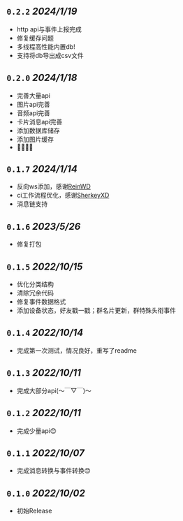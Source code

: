 ## `0.2.2`  *2024/1/19*
* http api与事件上报完成
* 修复缓存问题
* 多线程高性能内置db!
* 支持将db导出成csv文件

## `0.2.0`  *2024/1/18*
* 完善大量api
* 图片api完善
* 音频api完善
* 卡片消息api完善
* 添加数据库储存
* 添加图片缓存
* 🤗🤗🤤🤤

## `0.1.7`  *2024/1/14*
* 反向ws添加，感谢[ReinWD](https://github.com/ReinWD)
* ci工作流程优化，感谢[SherkeyXD](https://github.com/SherkeyXD)
* 消息链支持

## `0.1.6`  *2023/5/26*
* 修复打包

## `0.1.5`  *2022/10/15*
* 优化分类结构
* 清除冗余代码
* 修复事件数据格式
* 添加设备状态，好友戳一戳；群名片更新，群特殊头衔事件

## `0.1.4`  *2022/10/14*
* 完成第一次测试，情况良好，重写了readme

## `0.1.3`  *2022/10/11*
* 完成大部分api(～￣▽￣)～

## `0.1.2`  *2022/10/11*
* 完成少量api😊

## `0.1.1`  *2022/10/07*
* 完成消息转换与事件转换😊

## `0.1.0`  *2022/10/02*
* 初始Release


